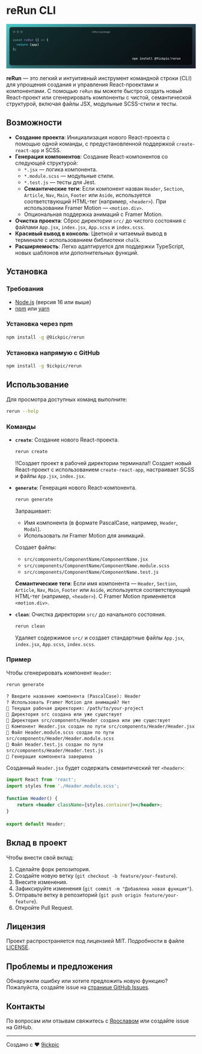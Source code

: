# reRun CLI

![reRun CLI Banner](reRun-package.png)

**reRun** — это легкий и интуитивный инструмент командной строки (CLI) для упрощения создания и управления React-проектами и компонентами. С помощью `reRun` вы можете быстро создать новый React-проект или сгенерировать компоненты с чистой, семантической структурой, включая файлы JSX, модульные SCSS-стили и тесты.

## Возможности

- **Создание проекта**: Инициализация нового React-проекта с помощью одной команды, с предустановленной поддержкой `create-react-app` и SCSS.
- **Генерация компонентов**: Создание React-компонентов со следующей структурой:
  - `*.jsx` — логика компонента.
  - `*.module.scss` — модульные стили.
  - `*.test.js` — тесты для Jest.
  - **Семантические теги**: Если компонент назван `Header`, `Section`, `Article`, `Nav`, `Main`, `Footer` или `Aside`, используется соответствующий HTML-тег (например, `<header>`). При использовании Framer Motion — `<motion.div>`.
  - Опциональная поддержка анимаций с Framer Motion.
- **Очистка проекта**: Сброс директории `src/` до чистого состояния с файлами `App.jsx`, `index.jsx`, `App.scss` и `index.scss`.
- **Красивый вывод в консоль**: Цветной и читаемый вывод в терминале с использованием библиотеки `chalk`.
- **Расширяемость**: Легко адаптируется для поддержки TypeScript, новых шаблонов или дополнительных функций.

## Установка

### Требования

- [Node.js](https://nodejs.org/) (версия 16 или выше)
- [npm](https://www.npmjs.com/) или [yarn](https://yarnpkg.com/)

### Установка через npm

```bash
npm install -g @9ickpic/rerun
```

### Установка напрямую с GitHub

```bash
npm install -g 9ickpic/rerun
```

## Использование

Для просмотра доступных команд выполните:

```bash
rerun --help
```

### Команды

- **`create`**: Создание нового React-проекта.

  ```bash
  rerun create
  ```

  !!Создает проект в рабочей директории терминала!!
  Создает новый React-проект с использованием `create-react-app`, настраивает SCSS и файлы `App.jsx`, `index.jsx`.

- **`generate`**: Генерация нового React-компонента.

  ```bash
  rerun generate
  ```

  Запрашивает:

  - Имя компонента (в формате PascalCase, например, `Header`, `Modal`).
  - Использовать ли Framer Motion для анимаций.

  Создает файлы:

  - `src/components/ComponentName/ComponentName.jsx`
  - `src/components/ComponentName/ComponentName.module.scss`
  - `src/components/ComponentName/ComponentName.test.js`

  **Семантические теги**: Если имя компонента — `Header`, `Section`, `Article`, `Nav`, `Main`, `Footer` или `Aside`, используется соответствующий HTML-тег (например, `<header>`). С Framer Motion применяется `<motion.div>`.

- **`clean`**: Очистка директории `src/` до начального состояния.
  ```bash
  rerun clean
  ```
  Удаляет содержимое `src/` и создает стандартные файлы `App.jsx`, `index.jsx`, `App.scss`, `index.scss`.

### Пример

Чтобы сгенерировать компонент `Header`:

```bash
rerun generate
```

```
? Введите название компонента (PascalCase): Header
? Использовать Framer Motion для анимаций? Нет
📍 Текущая рабочая директория: /path/to/your-project
📁 Директория src создана или уже существует
📁 Директория src/components/Header создана или уже существует
📝 Компонент Header.jsx создан по пути src/components/Header/Header.jsx
📝 Файл Header.module.scss создан по пути src/components/Header/Header.module.scss
📝 Файл Header.test.js создан по пути src/components/Header/Header.test.js
🎉 Генерация компонента завершена
```

Созданный `Header.jsx` будет содержать семантический тег `<header>`:

```jsx
import React from 'react';
import styles from './Header.module.scss';

function Header() {
	return <header className={styles.container}></header>;
}

export default Header;
```

## Вклад в проект

Чтобы внести свой вклад:

1. Сделайте форк репозитория.
2. Создайте новую ветку (`git checkout -b feature/your-feature`).
3. Внесите изменения.
4. Зафиксируйте изменения (`git commit -m "Добавлена новая функция"`).
5. Отправьте ветку в репозиторий (`git push origin feature/your-feature`).
6. Откройте Pull Request.

## Лицензия

Проект распространяется под лицензией MIT. Подробности в файле [LICENSE](LICENSE).

## Проблемы и предложения

Обнаружили ошибку или хотите предложить новую функцию? Пожалуйста, создайте issue на [странице GitHub Issues](https://github.com/9ickpic/rerun/issues).

## Контакты

По вопросам или отзывам свяжитесь с [Ярославом](mailto:moontesearch@gmail.com) или создайте issue на GitHub.

---

Создано с ❤️ [9ickpic](https://github.com/9ickpic)
